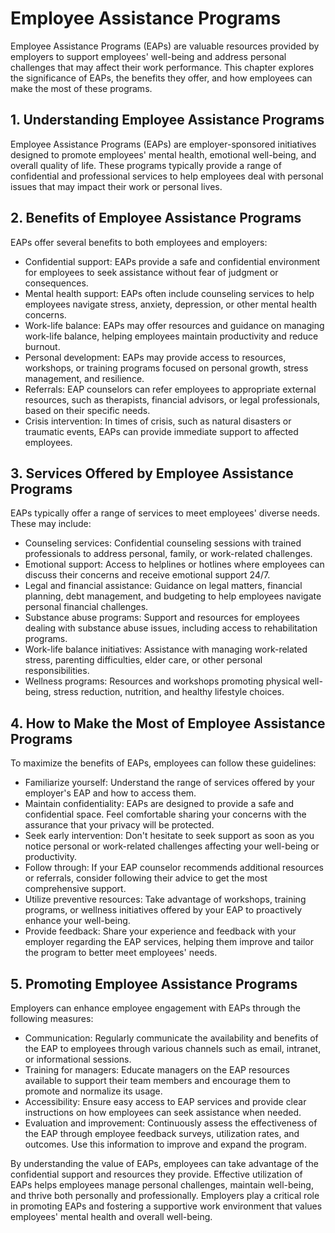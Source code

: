 Employee Assistance Programs
=====================================

Employee Assistance Programs (EAPs) are valuable resources provided by employers to support employees' well-being and address personal challenges that may affect their work performance. This chapter explores the significance of EAPs, the benefits they offer, and how employees can make the most of these programs.

**1. Understanding Employee Assistance Programs**
-------------------------------------------------

Employee Assistance Programs (EAPs) are employer-sponsored initiatives designed to promote employees' mental health, emotional well-being, and overall quality of life. These programs typically provide a range of confidential and professional services to help employees deal with personal issues that may impact their work or personal lives.

**2. Benefits of Employee Assistance Programs**
-----------------------------------------------

EAPs offer several benefits to both employees and employers:

* Confidential support: EAPs provide a safe and confidential environment for employees to seek assistance without fear of judgment or consequences.
* Mental health support: EAPs often include counseling services to help employees navigate stress, anxiety, depression, or other mental health concerns.
* Work-life balance: EAPs may offer resources and guidance on managing work-life balance, helping employees maintain productivity and reduce burnout.
* Personal development: EAPs may provide access to resources, workshops, or training programs focused on personal growth, stress management, and resilience.
* Referrals: EAP counselors can refer employees to appropriate external resources, such as therapists, financial advisors, or legal professionals, based on their specific needs.
* Crisis intervention: In times of crisis, such as natural disasters or traumatic events, EAPs can provide immediate support to affected employees.

**3. Services Offered by Employee Assistance Programs**
-------------------------------------------------------

EAPs typically offer a range of services to meet employees' diverse needs. These may include:

* Counseling services: Confidential counseling sessions with trained professionals to address personal, family, or work-related challenges.
* Emotional support: Access to helplines or hotlines where employees can discuss their concerns and receive emotional support 24/7.
* Legal and financial assistance: Guidance on legal matters, financial planning, debt management, and budgeting to help employees navigate personal financial challenges.
* Substance abuse programs: Support and resources for employees dealing with substance abuse issues, including access to rehabilitation programs.
* Work-life balance initiatives: Assistance with managing work-related stress, parenting difficulties, elder care, or other personal responsibilities.
* Wellness programs: Resources and workshops promoting physical well-being, stress reduction, nutrition, and healthy lifestyle choices.

**4. How to Make the Most of Employee Assistance Programs**
-----------------------------------------------------------

To maximize the benefits of EAPs, employees can follow these guidelines:

* Familiarize yourself: Understand the range of services offered by your employer's EAP and how to access them.
* Maintain confidentiality: EAPs are designed to provide a safe and confidential space. Feel comfortable sharing your concerns with the assurance that your privacy will be protected.
* Seek early intervention: Don't hesitate to seek support as soon as you notice personal or work-related challenges affecting your well-being or productivity.
* Follow through: If your EAP counselor recommends additional resources or referrals, consider following their advice to get the most comprehensive support.
* Utilize preventive resources: Take advantage of workshops, training programs, or wellness initiatives offered by your EAP to proactively enhance your well-being.
* Provide feedback: Share your experience and feedback with your employer regarding the EAP services, helping them improve and tailor the program to better meet employees' needs.

**5. Promoting Employee Assistance Programs**
---------------------------------------------

Employers can enhance employee engagement with EAPs through the following measures:

* Communication: Regularly communicate the availability and benefits of the EAP to employees through various channels such as email, intranet, or informational sessions.
* Training for managers: Educate managers on the EAP resources available to support their team members and encourage them to promote and normalize its usage.
* Accessibility: Ensure easy access to EAP services and provide clear instructions on how employees can seek assistance when needed.
* Evaluation and improvement: Continuously assess the effectiveness of the EAP through employee feedback surveys, utilization rates, and outcomes. Use this information to improve and expand the program.

By understanding the value of EAPs, employees can take advantage of the confidential support and resources they provide. Effective utilization of EAPs helps employees manage personal challenges, maintain well-being, and thrive both personally and professionally. Employers play a critical role in promoting EAPs and fostering a supportive work environment that values employees' mental health and overall well-being.
